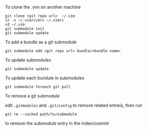 To clone the .vim on another machine


    git clone <git repo url>  ~/.vim
    ln -s ~/.vim/vimrc ~/.vimrc
    cd ~/.vim
    git submodule init
    git submodule update
    


To add a bundle as a git submodule

    git submodule add <git repo url> bundle/<bundle name>


To update submodules

    git submodule update


To update each bundule in submodules

    git submodule foreach git pull


To remove a git submodule

  edit `.gitmodules` and `.git/config` to remove related entreis, then run

    git rm --cached path/to/submodule

  to remove the submodule entry in the index/commit
